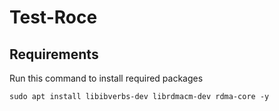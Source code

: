 # Test-Roce

## Requirements

Run this command to install required packages
```shell
sudo apt install libibverbs-dev librdmacm-dev rdma-core -y
```